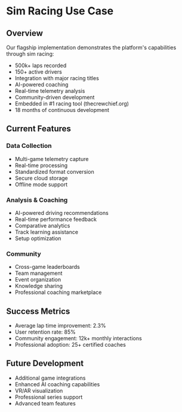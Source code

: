 # Sim Racing Use Case

## Overview
Our flagship implementation demonstrates the platform's capabilities through sim racing:

- 500k+ laps recorded
- 150+ active drivers
- Integration with major racing titles
- AI-powered coaching
- Real-time telemetry analysis
- Community-driven development
- Embedded in #1 racing tool (thecrewchief.org)
- 18 months of continuous development

## Current Features
### Data Collection
- Multi-game telemetry capture
- Real-time processing
- Standardized format conversion
- Secure cloud storage
- Offline mode support

### Analysis & Coaching
- AI-powered driving recommendations
- Real-time performance feedback
- Comparative analytics
- Track learning assistance
- Setup optimization

### Community
- Cross-game leaderboards
- Team management
- Event organization
- Knowledge sharing
- Professional coaching marketplace

## Success Metrics
- Average lap time improvement: 2.3%
- User retention rate: 85%
- Community engagement: 12k+ monthly interactions
- Professional adoption: 25+ certified coaches

## Future Development
- Additional game integrations
- Enhanced AI coaching capabilities
- VR/AR visualization
- Professional series support
- Advanced team features
